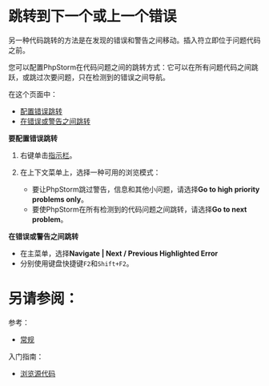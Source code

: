 # 跳转到下一个或上一个错误


另一种代码跳转的方法是在发现的错误和警告之间移动。插入符立即位于问题代码之前。

您可以配置PhpStorm在代码问题之间的跳转方式：它可以在所有问题代码之间跳跃，或跳过次要问题，只在检测到的错误之间导航。

在这个页面中：

* [配置错误跳转](#配置错误跳转)
* [在错误或警告之间跳转](#在错误或警告之间跳转)


**<span id='配置错误跳转'>要配置错误跳转</span>**

1. 右键单击[指示栏](/如何使用/常规指南/PhpStorm编辑器/README.md)。
2. 在上下文菜单上，选择一种可用的浏览模式：
	
	* 要让PhpStorm跳过警告，信息和其他小问题，请选择**Go to high priority problems only**。
	* 要使PhpStorm在所有检测到的代码问题之间跳转，请选择**Go to next problem**。


**<span id='在错误或警告之间跳转'>在错误或警告之间跳转</span>**

* 在主菜单，选择**Navigate | Next / Previous Highlighted Error**
* 分别使用键盘快捷键`F2`和`Shift+F2`。




# 另请参阅：

参考：

* [常规](/参考/设置参数对话框/编辑器/常规/README.md)

入门指南：

* [浏览源代码](/如何使用/常规指南/浏览源代码/README.md)